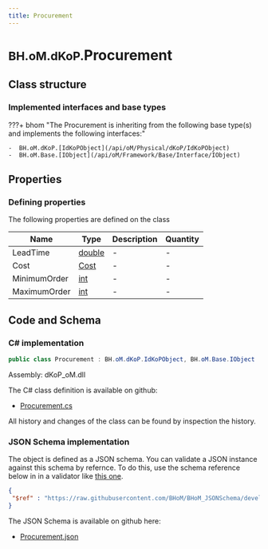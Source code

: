 ```yaml
---
title: Procurement
---
```


# <small>BH.oM.dKoP.</small>**Procurement**



## Class structure

### Implemented interfaces and base types

???+ bhom "The Procurement is inheriting from the following base type(s) and implements the following interfaces:"

    -  BH.oM.dKoP.[IdKoPObject](/api/oM/Physical/dKoP/IdKoPObject)
    -  BH.oM.Base.[IObject](/api/oM/Framework/Base/Interface/IObject)


## Properties



### Defining properties

The following properties are defined on the class

| Name             | Type             | Description      | Quantity         |
|------------------|------------------|------------------|------------------|
| LeadTime | [double](https://learn.microsoft.com/en-us/dotnet/api/System.Double?view=netstandard-2.0) | - | - |
| Cost | [Cost](/api/oM/Physical/dKoP/Assembly/Cost) | - | - |
| MinimumOrder | [int](https://learn.microsoft.com/en-us/dotnet/api/System.Int32?view=netstandard-2.0) | - | - |
| MaximumOrder | [int](https://learn.microsoft.com/en-us/dotnet/api/System.Int32?view=netstandard-2.0) | - | - |


## Code and Schema

### C# implementation

``` C# title="C#"
public class Procurement : BH.oM.dKoP.IdKoPObject, BH.oM.Base.IObject
```

Assembly: dKoP_oM.dll

The C# class definition is available on github:

- [Procurement.cs](https://github.com/BHoM/dKoP_Toolkit/blob/develop/dKoP_oM/Assembly\Procurement.cs)

All history and changes of the class can be found by inspection the history.
### JSON Schema implementation

The object is defined as a JSON schema. You can validate a JSON instance against this schema by refernce. To do this, use the schema reference below in in a validator like [this one](https://www.jsonschemavalidator.net/).

``` json title="JSON Schema"
{
 "$ref" : "https://raw.githubusercontent.com/BHoM/BHoM_JSONSchema/develop/dKoP_oM/Procurement.json"
}
```

The JSON Schema is available on github here:

- [Procurement.json](https://github.com/BHoM/BHoM_JSONSchema/blob/develop/dKoP_oM/Procurement.json)

